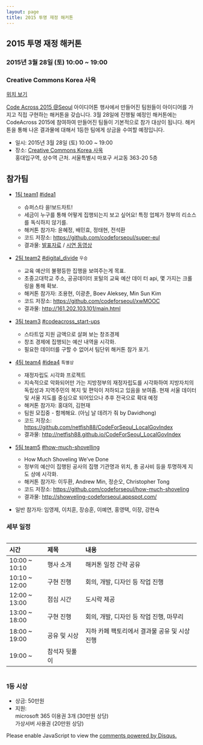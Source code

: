 ```yaml
---
layout: page
title: 2015 투명 재정 해커톤
---
```


<div id="hackathon" class="details">
    <h2>2015 투명 재정 해커톤</h2>
    <h3>2015년 3월 28일 (토) 10:00 ~ 19:00</h3>
    <h3>Creative Commons Korea 사옥</h3>
    <a target="_blank" href="http://map.naver.com/?dlevel=12&pinType=site&pinId=12231010&x=126.9218731&y=37.5511880&enc=b64" class="gh-btn rc trans">위치 보기</a>
</div>


[Code Across 2015 @Seoul](http://codeforseoul.org/codeacross/) 아이디어톤 행사에서 만들어진 팀원들이 아이디어를 가지고 직접 구현하는 해커톤을 갖습니다. 3월 28일에 진행될 예정인 해커톤에는 CodeAcross 2015에 참여하여 만들어진 팀들이 기본적으로 참가 대상이 됩니다. 해커톤을 통해 나온 결과물에 대해서 1등한 팀에게 상금을 수여할 예정입니다.

* 일시: 2015년 3월 28일 (토) 10:00 ~ 19:00
* 장소: [Creative Commons Korea 사옥](http://map.naver.com/?dlevel=12&pinType=site&pinId=12231010&x=126.9218731&y=37.5511880&enc=b64)   
  홍대입구역, 상수역 근처. 서울특별시 마포구 서교동 363-20 5층

## 참가팀

- [1팀 team1](http://bit.ly/codeacross-2015-seoul-1) [#idea1](https://codeforseoul.slack.com/messages/idea1/)    
    * 슈퍼스타 을!보드차트!   
    * 세금이 누구를 통해 어떻게 집행되는지 보고 싶어요! 특정 업체가 정부의 리소스를 독식하지 않기를.
    * 해커톤 참가자: 윤혜정, 배민효, 정태현, 전석환
    * 코드 저장소: https://github.com/codeforseoul/super-eul
    * 결과물: [발표자료](https://slack-files.com/files-pri-safe/T02QENMKM-F0476PP1M/________________________________.pdf?c=1427691323-2b41d29ac4d594f637c9e322e6871c607b721f15) / [시연 동영상](https://files.slack.com/files-pri/T02QENMKM-F046HA88N/civic-hakaton-20150328-with-heyjung-1156-.m4v)

- [2팀 team2](http://bit.ly/codeacross-2015-seoul-2) [#digital_divide](https://codeforseoul.slack.com/messages/digital_divide/) ``우승``
    * 교육 예산의 불평등한 집행을 보여주는게 목표.
    * 초중고대학교 주소, 공공데이터 포털의 교육 예산 데이 터 api, 몇 가지는 크롤링을 통해 확보.
    * 해커톤 참가자: 조용현, 이광춘, Boev Aleksey, Min Sun Kim
    * 코드 저장소: https://github.com/codeforseoul/xwMOOC
    * 결과물: http://161.202.103.101/main.html

- [3팀 team3](http://bit.ly/codeacross-2015-seoul-3) [#codeacross_start-ups](https://codeforseoul.slack.com/messages/codeacross_start-ups)
    * 스타트업 지원 금액으로 살펴 보는 창조경제
    * 창조 경제에 집행되는 예산 내역을 시각화.
    * 필요한 데이터를 구할 수 없어서 팀단위 해커톤 참가 포기.

- [4팀 team4](http://bit.ly/codeacross-2015-seoul-4) [#idea4](https://codeforseoul.slack.com/messages/idea4/) ```특별상```    
    * 재정자립도 시각화 프로젝트 
    * 지속적으로 악화되어만 가는 지방정부의 재정자립도를 시각화하여 지방자치의 독립성과 지역주민의 복지 및 편익이 저하되고 있음을 보여줌. 현재 서울 데이터 및 서울 지도를 중심으로 되어있으나 추후 전국으로 확대 예정 
    * 해커톤 참가자: 홍대의, 김현재
    * 팀원 모집중 - 함께해요. (아님 날 데려가 줘 by Davidhong)
    * 코드 저장소: https://github.com/netfish88/CodeForSeoul_LocalGovIndex
    * 결과물: http://netfish88.github.io/CodeForSeoul_LocalGovIndex

- [5팀 team5](https://docs.google.com/document/d/1-_pjox-9EFKoJ2rRINVtfK951r1sZT7pNoKOQngoMhs/edit?usp=sharing) [#how-much-shovelling](https://codeforseoul.slack.com/messages/how-much-shovelling)
    * How Much Shoveling We’ve Done
    * 정부의 예산이 집행된 공사의 집행 기관명과 위치, 총 공사비 등을 투명하게 지도 상에 시각화.
    * 해커톤 참가자: 이두환, Andrew Min, 정순오, Christopher Tong
    * 코드 저장소: https://github.com/codeforseoul/how-much-shoveling
    * 결과물: http://showveling-codeforseoul.appspot.com/

- 일반 참가자: 임영제, 이치훈, 장승훈, 이예연, 홍영택, 이장, 강현숙


### 세부 일정

<div class="column full">
  <table style="text-align: left;">
    <thead>
      <tr>
        <th width="20%">시간</th>
        <th width="20%">제목</th>
        <th width="60%">내용</th>
      </tr>
    </thead>
    <tbody>
      <tr>
        <td>10:00 ~ 10:10</td>
        <td>행사 소개</td>
        <td>해커톤 일정 간략 공유</td>
      </tr>
      <tr>
        <td>10:10 ~ 12:00</td>
        <td>구현 진행</td>
        <td>회의, 개발, 디자인 등 작업 진행</td>
      </tr>
      <tr>
        <td>12:00 ~ 13:00</td>
        <td>점심 시간</td>
        <td>도시락 제공</td>
      </tr>
      <tr>
        <td>13:00 ~ 18:00</td>
        <td>구현 진행</td>
        <td>회의, 개발, 디자인 등 작업 진행, 마무리</td>
      </tr>
      <tr>
        <td>18:00 ~ 19:00</td>
        <td>공유 및 시상</td>
        <td>지하 카페 팩토리에서 결과물 공유 및 시상 진행</td>
      </tr>
      <tr>
        <td>19:00 ~</td>
        <td>참석자 뒷풀이</td>
        <td></td>
      </tr>
    </tbody>
  </table>
</div>

### 1등 시상
- 상금: 50만원
- 지원:   
  microsoft 365 이용권 3개 (30만원 상당)   
  가상서버 사용권 (20만원 상당)




<div id="disqus_thread"></div>
<script type="text/javascript">
    /* * * CONFIGURATION VARIABLES: EDIT BEFORE PASTING INTO YOUR WEBPAGE * * */
    var disqus_shortname = 'transparency-ko'; // required: replace example with your forum shortname
    var disqus_identifier = 'hackathon';
    var disqus_url = 'http://transparency.codenamu.org/hackathon';

    /* * * DON'T EDIT BELOW THIS LINE * * */
    (function() {
        var dsq = document.createElement('script'); dsq.type = 'text/javascript'; dsq.async = true;
        dsq.src = '//' + disqus_shortname + '.disqus.com/embed.js';
        (document.getElementsByTagName('head')[0] || document.getElementsByTagName('body')[0]).appendChild(dsq);

        var s = document.createElement('script'); s.async = true;
        s.type = 'text/javascript';
        s.src = '//' + disqus_shortname + '.disqus.com/count.js';
        (document.getElementsByTagName('HEAD')[0] || document.getElementsByTagName('BODY')[0]).appendChild(s);
    })();
</script>
<noscript>Please enable JavaScript to view the <a href="https://disqus.com/?ref_noscript">comments powered by Disqus.</a></noscript>
